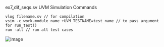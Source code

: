 
ex7_dif_seqs.sv
UVM Simulation Commands 
```
vlog filename.sv // for compilation
vsim -c work.module_name +UVM_TESTNAME=test_name // to pass argument for run_test()
run -all // run all test cases
```


![image](https://github.com/user-attachments/assets/1b7804f3-0e95-463f-ad58-bb01eef4c258)
